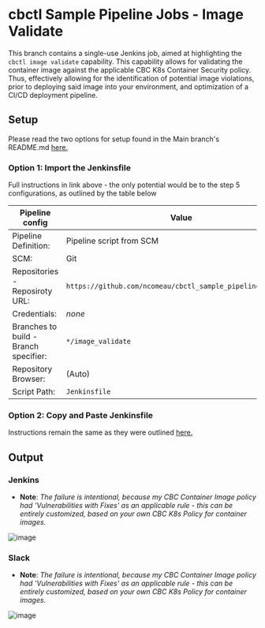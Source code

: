 # cbctl Sample Pipeline Jobs - Image Validate

This branch contains a single-use Jenkins job, aimed at highlighting the ```cbctl image validate``` capability. This capability allows for validating the container image against the applicable CBC K8s Container Security policy. Thus, effectively allowing for the identification of potential image violations, prior to deploying said image into your environment, and optimization of a CI/CD deployment pipeline.

## Setup

Please read the two options for setup found in the Main branch's README.md [here.](https://github.com/ncomeau/cbctl_sample_pipeline_jobs/blob/main/README.md)

### Option 1: Import the Jenkinsfile

Full instructions in link above - the only potential would be to the step 5 configurations, as outlined by the table below

Pipeline config | Value
--------------------- | ---------------------
Pipeline Definition: | Pipeline script from SCM
SCM: | Git
Repositories - Reposiroty URL: | ```https://github.com/ncomeau/cbctl_sample_pipeline_jobs.git```
Credentials: | _none_
Branches to build - Branch specifier: | ```*/image_validate```
Repository Browser: | (Auto)
Script Path: | ```Jenkinsfile```

### Option 2: Copy and Paste Jenkinsfile

Instructions remain the same as they were outlined [here.](https://github.com/ncomeau/cbctl_sample_pipeline_jobs/blob/main/README.md)

## Output

### Jenkins
   * **Note**: _The failure is intentional, because my CBC Container Image policy had 'Vulnerabilities with Fixes' as an applicable rule - this can be entirely customized, based on your own CBC K8s Policy for container images._
   
![image](https://user-images.githubusercontent.com/18126247/126816777-5b01193b-4b9a-41de-8961-41331b6545c2.png)



### Slack
   * **Note**: _The failure is intentional, because my CBC Container Image policy had 'Vulnerabilities with Fixes' as an applicable rule - this can be entirely customized, based on your own CBC K8s Policy for container images._
   
![image](https://user-images.githubusercontent.com/18126247/126817090-580f8b5d-0d87-4efa-90f3-fc2c9398ab95.png)

